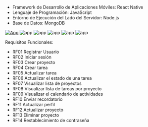 - Framework de Desarrollo de Aplicaciones Móviles: React Native
- Lenguaje de Programación: JavaScript
- Entorno de Ejecución del Lado del Servidor: Node.js
- Base de Datos: MongoDB

[![App](https://media.discordapp.net/attachments/1162105679360835654/1187580468267335771/IMG_3700.png?ex=6597677f&is=6584f27f&hm=4f38597cd43187f5058f9023e0e863c17d48ae8a8f0e54409f13cda670958d8a&=&format=webp&quality=lossless&width=219&height=473 "App")](htthttps://media.discordapp.net/attachments/1162105679360835654/1187580468267335771/IMG_3700.png?ex=6597677f&is=6584f27f&hm=4f38597cd43187f5058f9023e0e863c17d48ae8a8f0e54409f13cda670958d8a&=&format=webp&quality=lossless&width=219&height=473p:// "App")
![app](https://media.discordapp.net/attachments/1162105679360835654/1187580469190082680/IMG_3705.png?ex=65976780&is=6584f280&hm=29f5e2a3d22a6b56dbbfe16a8b444681a90725b43e8f5dd7900cbf01e4150c2f&=&format=webp&quality=lossless&width=219&height=473 "app")
![app](https://media.discordapp.net/attachments/1162105679360835654/1187580468749676574/IMG_3704.png?ex=6597677f&is=6584f27f&hm=935586818e4bbef13141fc927ce30753e421be76cee1ea560670996cafb9fd17&=&format=webp&quality=lossless&width=219&height=473 "app")
![app](https://media.discordapp.net/attachments/1162105679360835654/1187580470024745030/IMG_3701.png?ex=65976780&is=6584f280&hm=e0a9b7618c2afae7d8e7d6222787a98ea8a19c9a6dbffd5a5d7b27bc2b63fc4b&=&format=webp&quality=lossless&width=219&height=473 "app")
![app](https://media.discordapp.net/attachments/1162105679360835654/1187580469605302353/IMG_3703.png?ex=65976780&is=6584f280&hm=faa77246ad38ccc772168dee3d1ba2461fdde7a9cd9fe40ba44d123864436d40&=&format=webp&quality=lossless&width=219&height=473 "app")
![app](https://media.discordapp.net/attachments/1162105679360835654/1187580470570008717/IMG_3702.png?ex=65976780&is=6584f280&hm=b38f343070aa04a82cff155b45ccc5f5035ff65e6ff73ebca82b3ea00cc5bb45&=&format=webp&quality=lossless&width=219&height=473 "app")

Requisitos Funcionales: 
- RF01 Registrar Usuario
- RF02 Iniciar sesión
- RF03 Crear proyecto
- RF04 Crear tarea
- RF05 Actualizar tarea
- RF06 Actualizar el estado de una tarea
- RF07 Visualizar lista de proyectos
- RF08 Visualizar lista de tareas por proyecto
- RF09 Visualizar el calendario de actividades
- RF10 Enviar recordatorio
- RF11 Actualizar perfil
- RF12 Actualizar proyecto
- RF13 Eliminar proyecto
- RF14 Restablecimiento de contraseña
